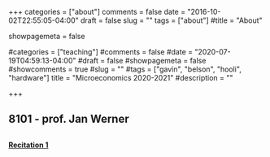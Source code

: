 +++
categories = ["about"]
comments = false
date = "2016-10-02T22:55:05-04:00"
draft = false
slug = ""
tags = ["about"]
#title = "About"

showpagemeta = false

#categories = ["teaching"]
#comments = false
#date = "2020-07-19T04:59:13-04:00"
#draft = false
#showpagemeta = false
#showcomments = true
#slug = ""
#tags = ["gavin", "belson", "hooli", "hardware"]
title = "Microeconomics 2020-2021"
#description = ""

+++

##  8101 - prof. Jan Werner <h2> 
**[Recitation 1](/book.pdf)**
  


